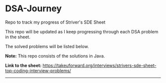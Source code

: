 # DSA-Journey
Repo to track my progress of Striver's SDE Sheet

This repo will be updated as I keep progressing through each DSA problem in the sheet.

The solved problems will be listed below.

**Note:** This repo consists of the solutions in Java.

**Link to the sheet:** https://takeuforward.org/interviews/strivers-sde-sheet-top-coding-interview-problems/

---
